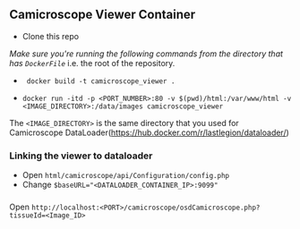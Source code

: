 ## Camicroscope Viewer Container



* Clone this repo

*Make sure you're running the following commands from the directory that has `DockerFile`* i.e. the root of the repository.

* ` docker build -t camicroscope_viewer .`

*  ` docker run -itd -p <PORT_NUMBER>:80 -v $(pwd)/html:/var/www/html -v <IMAGE_DIRECTORY>:/data/images camicroscope_viewer `

The `<IMAGE_DIRECTORY>` is the same directory that you used for Camicroscope DataLoader(https://hub.docker.com/r/lastlegion/dataloader/)


### Linking the viewer to dataloader

* Open `html/camicroscope/api/Configuration/config.php` 
* Change `$baseURL="<DATALOADER_CONTAINER_IP>:9099"`

###
Open `http://localhost:<PORT>/camicroscope/osdCamicroscope.php?tissueId=<Image_ID>`

